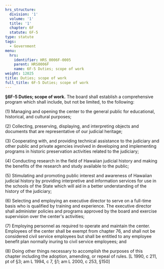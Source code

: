 ```yaml
---
hrs_structure:
  division: '1'
  volume: '1'
  title: '1'
  chapter: 6F
  statute: 6F-5
type: statute
tags:
  - Government
menu:
  hrs:
    identifier: HRS_0006F-0005
    parent: HRS0006F
    name: 6F-5 Duties; scope of work
weight: 12025
title: Duties; scope of work
full_title: 6F-5 Duties; scope of work
---
```

**§6F-5 Duties; scope of work.** The board shall establish a comprehensive program which shall include, but not be limited, to the following:

(1) Managing and opening the center to the general public for educational, historical, and cultural purposes;

(2) Collecting, preserving, displaying, and interpreting objects and documents that are representative of our judicial heritage;

(3) Cooperating with, and providing technical assistance to the judiciary and other public and private agencies involved in developing and implementing programs in historic preservation activities related to the judiciary;

(4) Conducting research in the field of Hawaiian judicial history and making the benefits of the research and study available to the public;

(5) Stimulating and promoting public interest and awareness of Hawaiian judicial history by providing interpretive and information services for use in the schools of the State which will aid in a better understanding of the history of the judiciary;

(6) Selecting and employing an executive director to serve on a full-time basis who is qualified by training and experience. The executive director shall administer policies and programs approved by the board and exercise supervision over the center's activities;

(7) Employing personnel as required to operate and maintain the center. Employees of the center shall be exempt from chapter 76, and shall not be considered civil service employees but shall be entitled to any employee benefit plan normally inuring to civil service employees; and

(8) Doing other things necessary to accomplish the purposes of this chapter including the adoption, amending, or repeal of rules. [L 1990, c 211, pt of §3; am L 1994, c 7, §1; am L 2000, c 253, §150]